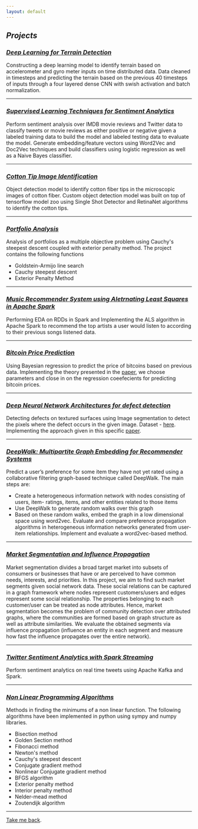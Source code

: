 ```yaml
---
layout: default
---
```


## _Projects_

### [_Deep Learning for Terrain Detection_](https://github.com/KrishnaMurali177/Deep-Learning-Terrain-Identification)
Constructing a deep learning model to identify terrain based on accelerometer and gyro meter inputs on time distributed data. Data cleaned in timesteps and predicting the terrain based on the previous 40 timesteps of inputs through a four layered dense CNN with swish activation and batch normalization.

* * *

### [_Supervised Learning Techniques for Sentiment Analytics_](https://github.com/KrishnaMurali177/Algorithms-for-Data-Guided-Business-Intelligence/tree/master/Supervised%20Learning%20Techniques%20for%20Sentiment%20Analysis)
Perform sentiment analysis over IMDB movie reviews and Twitter data to classify tweets or movie reviews as either positive or negative given a labeled training data to build the model and labeled testing data to evaluate the model. Generate embedding/feature vectors using Word2Vec and Doc2Vec techniques and build classifiers using logistic regression as well as a Naive Bayes classifier.

* * *

### [_Cotton Tip Image Identification_](https://github.com/KrishnaMurali177/Cotton-Tip-Image-Identification)
Object detection model to identify cotton fiber tips in the microscopic images of cotton fiber. Custom object detection model was built on top of tensorflow model zoo using Single Shot Detector and RetinaNet algorithms to identify the cotton tips.

* * *

### [_Portfolio Analysis_](https://github.com/KrishnaMurali177/Portfolio_Analysis)
Analysis of portfolios as a multiple objective problem using Cauchy's steepest descent coupled with exterior penalty method. The project contains the following functions
* Goldstein-Armijo line search
* Cauchy steepest descent
* Exterior Penalty Method

* * *

### [_Music Recommender System using Aletrnating Least Squares in Apache Spark_](https://github.com/KrishnaMurali177/Algorithms-for-Data-Guided-Business-Intelligence/tree/master/Music%20Recommender%20System)
Performing EDA on RDDs in Spark and Implementing the ALS algorithm in Apache Spark to recommend the top artists a user would listen to according to their previous songs listened data.

* * *

### [_Bitcoin Price Prediction_](https://github.com/KrishnaMurali177/Algorithms-for-Data-Guided-Business-Intelligence/tree/master/Bitcoin%20Price%20Prediction)
Using Bayesian regression to predict the price of bitcoins based on previous data. Implementing the theory presented in the [paper](https://arxiv.org/pdf/1410.1231.pdf), we choose parameters and close in on the regression coeefecients for predicting bitcoin prices.

* * *

### [_Deep Neural Network Architectures for defect detection_](https://github.com/KrishnaMurali177/Algorithms-for-Data-Guided-Business-Intelligence/tree/master/DNN%20Architectures%20for%20Defect%20Detection)
Detecting defects on textured surfaces using Image segmentation to detect the pixels where the defect occurs in the given image. Dataset - [here](https://hci.iwr.uni-heidelberg.de/content/weakly-supervised-learning-industrial-optical-inspection). Implementing the approach given in this specific [paper](https://arxiv.org/abs/1505.04597).

* * *

### [_DeepWalk: Multipartite Graph Embedding for Recommender Systems_](https://github.com/KrishnaMurali177/Algorithms-for-Data-Guided-Business-Intelligence/tree/master/Graph%20Embedding%20Recommender%20System)
Predict a user’s preference for some item they have not yet rated using a collaborative filtering graph-based technique called DeepWalk. The main steps are:
* Create a heterogeneous information network with nodes consisting of users, item- ratings, items, and other entities related to those items
* Use DeepWalk to generate random walks over this graph
* Based on these random walks, embed the graph in a low dimensional space using word2vec. Evaluate and compare preference propagation algorithms in heterogeneous information networks generated from user-item relationships. Implement and evaluate a word2vec-based method.

* * *

### [_Market Segmentation and Influence Propagation_](https://github.com/KrishnaMurali177/Algorithms-for-Data-Guided-Business-Intelligence/tree/master/Market%20Segmentation)
Market segmentation divides a broad target market into subsets of consumers or businesses that have or are perceived to have common needs, interests, and priorities. In this project, we aim to find such market segments given social network data. These social relations can be captured in a graph framework where nodes represent customers/users and edges represent some social relationship. The properties belonging to each customer/user can be treated as node attributes. Hence, market segmentation becomes the problem of community detection over attributed graphs, where the communities are formed based on graph structure as well as attribute similarities. We evaluate the obtained segments via influence propagation (influence an entity in each segment and measure how fast the influence propagates over the entire network).

* * *

### [_Twitter Sentiment Analytics with Spark Streaming_](https://github.com/KrishnaMurali177/Algorithms-for-Data-Guided-Business-Intelligence/tree/master/Twitter%20Sentiment%20Analytics)
Perform sentiment analytics on real time tweets using Apache Kafka and Spark.

* * *

### [_Non Linear Programming Algorithms_](https://github.com/KrishnaMurali177/Non-Linear-Programming)
Methods in finding the minimums of a non linear function. The following algorithms have been implemented in python using sympy and numpy libraries.
* Bisection method
* Golden Section method
* Fibonacci method
* Newton's method
* Cauchy's steepest descent
* Conjugate gradient method
* Nonlinear Conjugate gradient method
* BFGS algorithm
* Exterior penalty method
* Interior penalty method
* Nelder-mead method
* Zoutendijk algorithm

* * *

[Take me back](https://krishnamurali177.github.io/).
